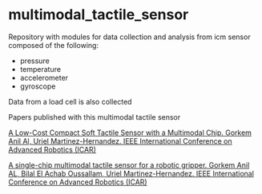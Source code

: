 # multimodal_tactile_sensor

Repository with modules for data collection and analysis from icm sensor composed of the following:
- pressure
- temperature
- accelerometer
- gyroscope

Data from a load cell is also collected


Papers published with this multimodal tactile sensor

[A Low-Cost Compact Soft Tactile Sensor with a Multimodal Chip. Gorkem Anil Al, Uriel Martinez-Hernandez. IEEE International Conference on Advanced Robotics (ICAR) ](https://ieeexplore.ieee.org/abstract/document/9659440)

[A single-chip multimodal tactile sensor for a robotic gripper. Gorkem Anil AL, Bilal El Achab Oussallam, Uriel Martinez-Hernandez. IEEE International Conference on Advanced Robotics (ICAR)](https://ieeexplore.ieee.org/abstract/document/9659408)
